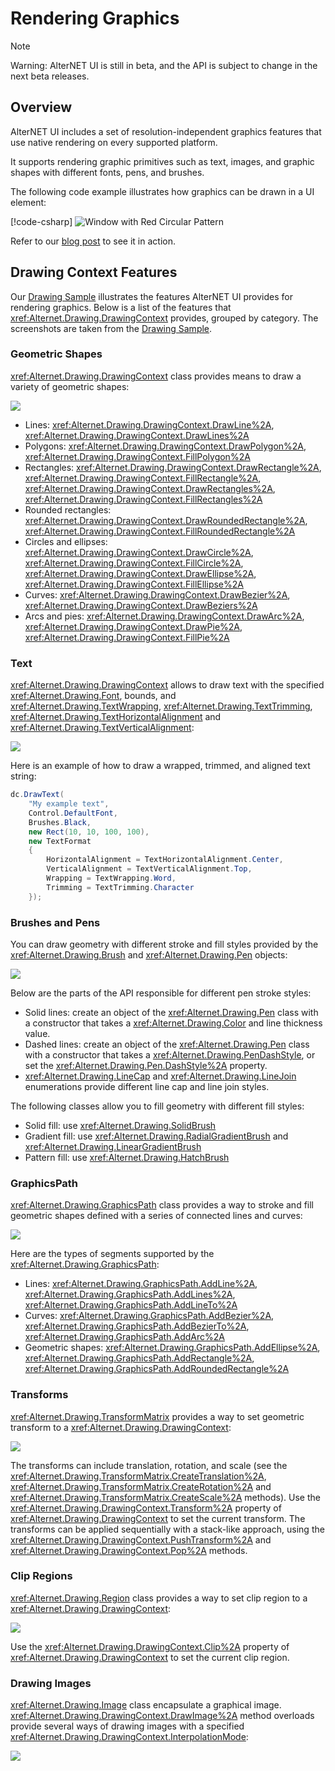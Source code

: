 # Rendering Graphics

> [!NOTE]
> Warning: AlterNET UI is still in beta, and the API is subject to change in the next beta releases.

## Overview

AlterNET UI includes a set of resolution-independent graphics features that use native rendering on every supported platform.

It supports rendering graphic primitives such as text, images, and graphic shapes with different fonts, pens, and brushes.

The following code example illustrates how graphics can be drawn in a UI element:

[!code-csharp[](../../tutorials/drawing-context/examples/DrawingContextTutorial/DrawingControl-Step4.cs)]
![Window with Red Circular Pattern](../../tutorials/drawing-context/images/circular-pattern.png)


Refer to our [blog post](https://www.alternet-ui.com/blog/drawing-context-tutorial) to see it in action.


## Drawing Context Features

Our [Drawing Sample](https://github.com/alternetsoft/alternet-ui-examples/tree/main/DrawingSample) illustrates the features AlterNET UI provides for rendering graphics.
Below is a list of the features that <xref:Alternet.Drawing.DrawingContext> provides, grouped by category.
The screenshots are taken from the [Drawing Sample](https://github.com/alternetsoft/alternet-ui-examples/tree/main/DrawingSample).

### Geometric Shapes

<xref:Alternet.Drawing.DrawingContext> class provides means to draw a variety of geometric shapes:

![](images/drawing-sample-shapes.png)

- Lines: <xref:Alternet.Drawing.DrawingContext.DrawLine%2A>, <xref:Alternet.Drawing.DrawingContext.DrawLines%2A>
- Polygons: <xref:Alternet.Drawing.DrawingContext.DrawPolygon%2A>, <xref:Alternet.Drawing.DrawingContext.FillPolygon%2A>
- Rectangles: <xref:Alternet.Drawing.DrawingContext.DrawRectangle%2A>, <xref:Alternet.Drawing.DrawingContext.FillRectangle%2A>,
  <xref:Alternet.Drawing.DrawingContext.DrawRectangles%2A>, <xref:Alternet.Drawing.DrawingContext.FillRectangles%2A>
- Rounded rectangles: <xref:Alternet.Drawing.DrawingContext.DrawRoundedRectangle%2A>, <xref:Alternet.Drawing.DrawingContext.FillRoundedRectangle%2A>
- Circles and ellipses: <xref:Alternet.Drawing.DrawingContext.DrawCircle%2A>, <xref:Alternet.Drawing.DrawingContext.FillCircle%2A>,
  <xref:Alternet.Drawing.DrawingContext.DrawEllipse%2A>, <xref:Alternet.Drawing.DrawingContext.FillEllipse%2A>
- Curves: <xref:Alternet.Drawing.DrawingContext.DrawBezier%2A>, <xref:Alternet.Drawing.DrawingContext.DrawBeziers%2A>
- Arcs and pies: <xref:Alternet.Drawing.DrawingContext.DrawArc%2A>, <xref:Alternet.Drawing.DrawingContext.DrawPie%2A>, <xref:Alternet.Drawing.DrawingContext.FillPie%2A>

### Text

<xref:Alternet.Drawing.DrawingContext> allows to draw text with the specified <xref:Alternet.Drawing.Font>, bounds, and <xref:Alternet.Drawing.TextWrapping>, <xref:Alternet.Drawing.TextTrimming>,
<xref:Alternet.Drawing.TextHorizontalAlignment> and <xref:Alternet.Drawing.TextVerticalAlignment>:

![](images/drawing-sample-text.png)

Here is an example of how to draw a wrapped, trimmed, and aligned text string:

```csharp
dc.DrawText(
    "My example text",
    Control.DefaultFont,
    Brushes.Black,
    new Rect(10, 10, 100, 100),
    new TextFormat
    {
        HorizontalAlignment = TextHorizontalAlignment.Center,
        VerticalAlignment = TextVerticalAlignment.Top,
        Wrapping = TextWrapping.Word,
        Trimming = TextTrimming.Character
    });
```

### Brushes and Pens

You can draw geometry with different stroke and fill styles provided by the <xref:Alternet.Drawing.Brush> and <xref:Alternet.Drawing.Pen> objects:

![](images/drawing-sample-brushes-pens.png)

Below are the parts of the API responsible for different pen stroke styles:
- Solid lines: create an object of the <xref:Alternet.Drawing.Pen> class with a constructor that takes a
  <xref:Alternet.Drawing.Color> and line thickness value.
- Dashed lines: create an object of the <xref:Alternet.Drawing.Pen> class with a constructor that takes a
  <xref:Alternet.Drawing.PenDashStyle>, or set the <xref:Alternet.Drawing.Pen.DashStyle%2A> property.
- <xref:Alternet.Drawing.LineCap> and <xref:Alternet.Drawing.LineJoin> enumerations provide different line cap and line
  join styles.

The following classes allow you to fill geometry with different fill styles:
- Solid fill: use <xref:Alternet.Drawing.SolidBrush>
- Gradient fill: use <xref:Alternet.Drawing.RadialGradientBrush> and <xref:Alternet.Drawing.LinearGradientBrush>
- Pattern fill: use <xref:Alternet.Drawing.HatchBrush>


### GraphicsPath

<xref:Alternet.Drawing.GraphicsPath> class provides a way to stroke and fill geometric shapes defined with a series of connected lines and curves:

![](images/drawing-sample-path.png)

Here are the types of segments supported by the <xref:Alternet.Drawing.GraphicsPath>:

- Lines: <xref:Alternet.Drawing.GraphicsPath.AddLine%2A>, <xref:Alternet.Drawing.GraphicsPath.AddLines%2A>, <xref:Alternet.Drawing.GraphicsPath.AddLineTo%2A>
- Curves: <xref:Alternet.Drawing.GraphicsPath.AddBezier%2A>, <xref:Alternet.Drawing.GraphicsPath.AddBezierTo%2A>, <xref:Alternet.Drawing.GraphicsPath.AddArc%2A>
- Geometric shapes: <xref:Alternet.Drawing.GraphicsPath.AddEllipse%2A>, <xref:Alternet.Drawing.GraphicsPath.AddRectangle%2A>, <xref:Alternet.Drawing.GraphicsPath.AddRoundedRectangle%2A>

### Transforms

<xref:Alternet.Drawing.TransformMatrix> provides a way to set geometric transform to a <xref:Alternet.Drawing.DrawingContext>:

![](images/drawing-sample-transforms.png)

The transforms can include translation, rotation, and scale (see the
<xref:Alternet.Drawing.TransformMatrix.CreateTranslation%2A>, <xref:Alternet.Drawing.TransformMatrix.CreateRotation%2A>
and <xref:Alternet.Drawing.TransformMatrix.CreateScale%2A> methods). Use the
<xref:Alternet.Drawing.DrawingContext.Transform%2A> property of <xref:Alternet.Drawing.DrawingContext> to set the
current transform. The transforms can be applied sequentially with a stack-like approach, using the
<xref:Alternet.Drawing.DrawingContext.PushTransform%2A> and <xref:Alternet.Drawing.DrawingContext.Pop%2A> methods.

### Clip Regions

<xref:Alternet.Drawing.Region> class provides a way to set clip region to a <xref:Alternet.Drawing.DrawingContext>:

![](images/drawing-sample-clip.png)

Use the <xref:Alternet.Drawing.DrawingContext.Clip%2A> property of <xref:Alternet.Drawing.DrawingContext> to set the
current clip region.

### Drawing Images

<xref:Alternet.Drawing.Image> class encapsulate a graphical image.
<xref:Alternet.Drawing.DrawingContext.DrawImage%2A> method overloads provide several ways of drawing images with a
specified <xref:Alternet.Drawing.DrawingContext.InterpolationMode>:

![](images/drawing-sample-images.png)
